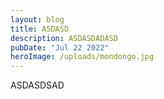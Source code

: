 ```yaml
---
layout: blog
title: ASDASD
description: ASDASDADASD
pubDate: "Jul 22 2022"
heroImage: /uploads/mondongo.jpg
---
```


ASDASDSAD

